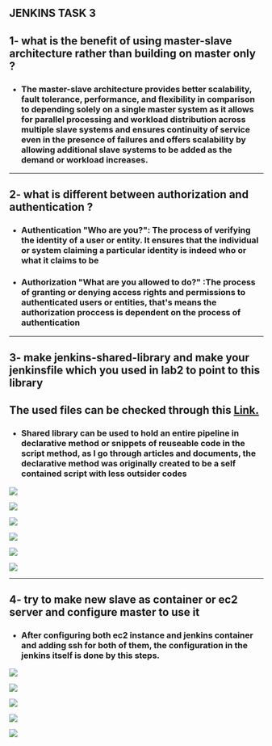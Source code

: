 ## **JENKINS TASK 3**

## **1- what is the benefit of using master-slave architecture rather than building on master only ?**


- ### The master-slave architecture provides better scalability, fault tolerance, performance, and flexibility in comparison to depending solely on a single master system as it allows for parallel processing and workload distribution across multiple slave systems and ensures continuity of service even in the presence of failures and offers scalability by allowing additional slave systems to be added as the demand or workload increases.



-----

## **2- what is different between authorization and authentication ?**

- ### Authentication "Who are you?": The process of verifying the identity of a user or entity. It ensures that the individual or system claiming a particular identity is indeed who or what it claims to be

- ### Authorization "What are you allowed to do?" :The process of granting or denying access rights and permissions to authenticated users or entities, that's means the authorization proccess is dependent on the process of authentication

-----

## **3- make jenkins-shared-library and make your jenkinsfile which you used in lab2 to point to this library**
## **The used files can be checked through this [Link.](https://github.com/abdulrahman102/jenkins_2.git)**

- ### Shared library can be used to hold an entire pipeline in declarative method or snippets of reuseable code in the script method, as I go through articles and documents, the declarative method was originally created to be a self contained script with less outsider codes                

![](https://github.com/abdulrahman102/Sprints_tasks/blob/master/jenkins/jenkins_3/screenshots/1.png)

![](https://github.com/abdulrahman102/Sprints_tasks/blob/master/jenkins/jenkins_3/screenshots/2.png)

![](https://github.com/abdulrahman102/Sprints_tasks/blob/master/jenkins/jenkins_3/screenshots/3.png)

![](https://github.com/abdulrahman102/Sprints_tasks/blob/master/jenkins/jenkins_3/screenshots/4.png)

![](https://github.com/abdulrahman102/Sprints_tasks/blob/master/jenkins/jenkins_3/screenshots/5.png)

![](https://github.com/abdulrahman102/Sprints_tasks/blob/master/jenkins/jenkins_3/screenshots/6.png)

-----

## **4- try to make new slave as container or ec2 server and configure master to use it**
- ### After configuring both ec2 instance and jenkins container and adding ssh for both of them, the configuration in the jenkins itself is done by this steps.

![](https://github.com/abdulrahman102/Sprints_tasks/blob/master/jenkins/jenkins_3/screenshots/7.png)

![](https://github.com/abdulrahman102/Sprints_tasks/blob/master/jenkins/jenkins_3/screenshots/8.png) 

![](https://github.com/abdulrahman102/Sprints_tasks/blob/master/jenkins/jenkins_3/screenshots/9.png)

![](https://github.com/abdulrahman102/Sprints_tasks/blob/master/jenkins/jenkins_3/screenshots/10.png)

![](https://github.com/abdulrahman102/Sprints_tasks/blob/master/jenkins/jenkins_3/screenshots/11.png)
